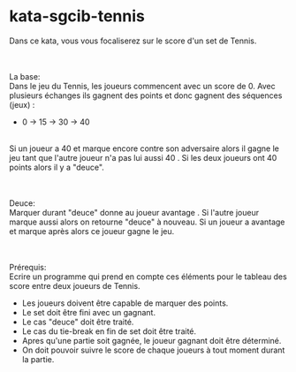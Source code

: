# kata-sgcib-tennis

Dans ce kata, vous vous focaliserez sur le score d'un set de Tennis.

<br><br>La base:
<br>Dans le jeu du Tennis, les joueurs commencent avec un score de 0. Avec plusieurs échanges ils gagnent des points et donc gagnent des séquences (jeux) : <ul><li>0 -> 15 -> 30 -> 40</li></ul>
<br>Si un joueur a 40 et marque encore contre son adversaire alors il gagne le jeu tant que l'autre joueur n'a pas lui aussi 40 . Si les deux joueurs ont 40 points alors il y a "deuce".
 
<br><br>Deuce:
<br>Marquer durant "deuce" donne au joueur avantage . Si l'autre joueur marque aussi alors on retourne "deuce" à nouveau. Si un joueur a avantage et marque après alors ce joueur gagne le jeu.
 
<br><br>Prérequis:
<br>Ecrire un programme qui prend en compte ces éléments pour le tableau des score entre deux joueurs de Tennis.
<ul>
<li>Les joueurs doivent être capable de marquer des points.</li>
<li>Le set doit être fini avec un gagnant.</li>
<li>Le cas "deuce" doit être traité.</li>
<li>Le cas du tie-break en fin de set doit être traité.</li>
<li>Apres qu'une partie soit gagnée, le joueur gagnant doit être déterminé.</li>
<li>On doit pouvoir suivre le score de chaque joueurs à tout moment durant la partie.</li>
</ul>
